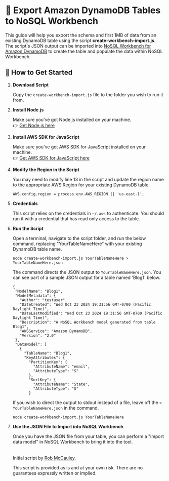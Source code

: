 # 🚀 Export Amazon DynamoDB Tables to NoSQL Workbench

This guide will help you export the schema and first 1MB of data from an existing DynamoDB table using the script **create-workbench-import.js**. The script's JSON output can be imported into [NoSQL Workbench for Amazon DynamoDB](https://docs.aws.amazon.com/amazondynamodb/latest/developerguide/workbench.html) to create the table and populate the data within NoSQL Workbench. 

## 🏃 How to Get Started

1. **Download Script**
   
   Copy the `create-workbench-import.js` file to the folder you wish to run it from.

2. **Install Node.js**

   Make sure you’ve got Node.js installed on your machine.  
   👉 [Get Node.js here](https://nodejs.org/en)

3. **Install AWS SDK for JavaScript**

   Make sure you’ve got AWS SDK for JavaScript installed on your machine.  
   👉 [Get AWS SDK for JavaScript here](https://docs.aws.amazon.com/sdk-for-javascript/v2/developer-guide/installing-jssdk.html)

4. **Modify the Region in the Script**  

   You may need to modify line 13 in the script and update the region name to the appropriate AWS Region for your existing DynamoDB table.  
   ```
   AWS.config.region = process.env.AWS_REGION || 'us-east-1';
   ```
6. **Credentials**  

   This script relies on the credentials in `~/.aws` to authenticate. You should run it with a credential that has read only access to the table.

8. **Run the Script**  

   Open a terminal, navigate to the script folder, and run the below command, replacing "YourTableNameHere" with your existing DynamoDB table name.  
   ```
   node create-workbench-import.js YourTableNameHere > YourTableNameHere.json
   ```  
   The command directs the JSON output to `YourTableNameHere.json`. You can see part of a sample JSON output for a table named 'Blog1' below.

   ```
   {
    "ModelName": "Blog1",
    "ModelMetadata": {
      "Author": "testuser",
      "DateCreated": "Wed Oct 23 2024 19:31:56 GMT-0700 (Pacific Daylight Time)",
      "DateLastModified": "Wed Oct 23 2024 19:31:56 GMT-0700 (Pacific Daylight Time)",
      "Description": "A NoSQL Workbench model generated from table Blog1",
      "AWSService": "Amazon DynamoDB",
      "Version": "2.0"
    },
    "DataModel": [
      {
        "TableName": "Blog1",
        "KeyAttributes": {
          "PartitionKey": {
            "AttributeName": "email",
            "AttributeType": "S"
          },
          "SortKey": {
            "AttributeName": "State",
            "AttributeType": "S"
          }
   ```
   If you wish to direct the output to stdout instead of a file, leave off the `> YourTableNameHere.json` in the command.

   ```
   node create-workbench-import.js YourTableNameHere
   ```

10. **Use the JSON File to Import into NoSQL Workbench**   

    Once you have the JSON file from your table, you can perform a "import data model" in NoSQL Workbench to bring it into the tool.  
       \
       \
    Initial script by [Rob McCauley](https://github.com/robm26).  

    This script is provided as is and at your own risk. There are no guarantees expressly written or implied.
